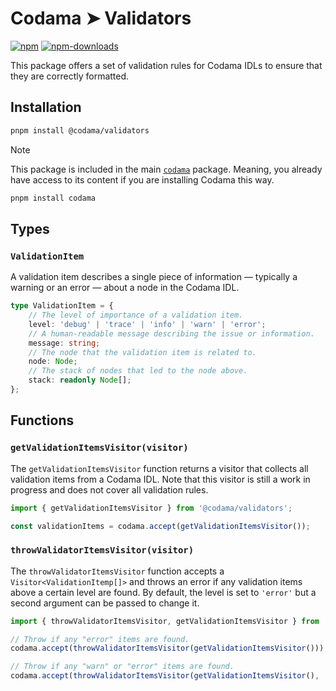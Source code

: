 # Codama ➤ Validators

[![npm][npm-image]][npm-url]
[![npm-downloads][npm-downloads-image]][npm-url]

[npm-downloads-image]: https://img.shields.io/npm/dm/@codama/validators.svg?style=flat
[npm-image]: https://img.shields.io/npm/v/@codama/validators.svg?style=flat&label=%40codama%2Fvalidators
[npm-url]: https://www.npmjs.com/package/@codama/validators

This package offers a set of validation rules for Codama IDLs to ensure that they are correctly formatted.

## Installation

```sh
pnpm install @codama/validators
```

> [!NOTE]
> This package is included in the main [`codama`](../library) package. Meaning, you already have access to its content if you are installing Codama this way.
>
> ```sh
> pnpm install codama
> ```

## Types

### `ValidationItem`

A validation item describes a single piece of information — typically a warning or an error — about a node in the Codama IDL.

```ts
type ValidationItem = {
    // The level of importance of a validation item.
    level: 'debug' | 'trace' | 'info' | 'warn' | 'error';
    // A human-readable message describing the issue or information.
    message: string;
    // The node that the validation item is related to.
    node: Node;
    // The stack of nodes that led to the node above.
    stack: readonly Node[];
};
```

## Functions

### `getValidationItemsVisitor(visitor)`

The `getValidationItemsVisitor` function returns a visitor that collects all validation items from a Codama IDL. Note that this visitor is still a work in progress and does not cover all validation rules.

```ts
import { getValidationItemsVisitor } from '@codama/validators';

const validationItems = codama.accept(getValidationItemsVisitor());
```

### `throwValidatorItemsVisitor(visitor)`

The `throwValidatorItemsVisitor` function accepts a `Visitor<ValidationItemp[]>` and throws an error if any validation items above a certain level are found. By default, the level is set to `'error'` but a second argument can be passed to change it.

```ts
import { throwValidatorItemsVisitor, getValidationItemsVisitor } from '@codama/validators';

// Throw if any "error" items are found.
codama.accept(throwValidatorItemsVisitor(getValidationItemsVisitor()));

// Throw if any "warn" or "error" items are found.
codama.accept(throwValidatorItemsVisitor(getValidationItemsVisitor(), 'warn'));
```
